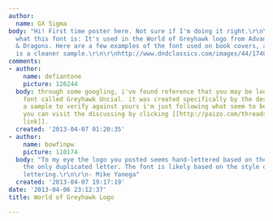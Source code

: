 ```yaml
---
author:
  name: GX Sigma
body: "Hi! First time poster here. Not sure if I'm doing it right.\r\n\r\nI was curious
  what this font is: It's used in the World of Greyhawk logo from Advanced Dungeons
  & Dragons. Here are a few examples of the font used on book covers, and the attachment
  is a cleaner sample.\r\n\r\nhttp://www.dndclassics.com/images/44/17407.jpg\r\nhttp://www.tsrinfo.net/archive/gh/gh-wars.jpg\r\n\r\nThanks!"
comments:
- author:
    name: defiantone
    picture: 126244
  body: through some googling, i've found reference that you may be looking for a
    font called Greyhawk Uncial. it was created specifically by the designer. without
    a sample to verify against yours i'm just following what seem to be logical steps.
    you can visit the discussing by clicking [[http://paizo.com/threads/rzs2gac5?Fonts|this
    link]].
  created: '2013-04-07 01:20:35'
- author:
    name: bowfinpw
    picture: 110174
  body: "To my eye the logo you posted seems hand-lettered based on the R, which is
    the only duplicated letter. The font is likely based on the style of the logo
    lettering.\r\n\r\n- Mike Yanega"
  created: '2013-04-07 19:17:19'
date: '2013-04-06 23:12:37'
title: World of Greyhawk Logo

---
```

